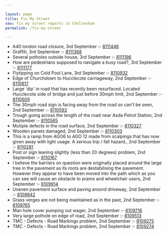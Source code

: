 ```yaml
---

layout: page
title: Fix My Street
seo: fix my street reports in Cheltenham
permalink: /fix-my-street

---
```


<!-- fix_marker starts -->

- A40 london road closure, 3rd September :- [8111446](https://www.fixmystreet.com/report/8111446)
- Graffiti, 3rd September :- [8111368](https://www.fixmystreet.com/report/8111368)
- Several potholes outside house, 3rd September :- [8111196](https://www.fixmystreet.com/report/8111196)
- How are pedestrians supposed to navigate a busy road?, 3rd September :- [8111177](https://www.fixmystreet.com/report/8111177)
- Flytipping on Cold Pool Lane, 3rd September :- [8110932](https://www.fixmystreet.com/report/8110932)
- Edge of Churchdown to Hucclecote carriageway, 2nd September :- [8110617](https://www.fixmystreet.com/report/8110617)
- Large 'dip' in road that has recently been resurfaced. Located Hucclecote side of bridge and just before 30mph limit, 2nd September :- [8110609](https://www.fixmystreet.com/report/8110609)
- The 30mph road sign is facing away from the road so can't be seen, 2nd September :- [8110592](https://www.fixmystreet.com/report/8110592)
- Trough going across the length of the road near Asda Petrol Station, 2nd September :- [8110565](https://www.fixmystreet.com/report/8110565)
- Mutiple defects in the road surface, 2nd September :- [8110327](https://www.fixmystreet.com/report/8110327)
- Wooden panels damaged, 2nd September :- [8110303](https://www.fixmystreet.com/report/8110303)
- This is a ramp from AGO6 to AGO 12 made from scalpings that has now given away with light usage. A serious trip / fall hazard., 2nd September :- [8110281](https://www.fixmystreet.com/report/8110281)
- Post or sign leaning slightly (less than 20 degrees) problem, 2nd September :- [8110167](https://www.fixmystreet.com/report/8110167)
- I believe the barriers on question were originally placed around the large tree in the pavement as its roots are destabilising the pavement. However they appear to have been moved into the path which as you can see will cause an obstacle to prams and wheelchair users, 2nd September :- [8109914](https://www.fixmystreet.com/report/8109914)
- Uneven pavement surface and paving around driveway, 2nd September :- [8109842](https://www.fixmystreet.com/report/8109842)
- Grass verges are not being maintained as in the past, 2nd September :- [8109765](https://www.fixmystreet.com/report/8109765)
- Man hole cover pumping out wager, 2nd September :- [8109716](https://www.fixmystreet.com/report/8109716)
- Very large pothole on edge of road, 2nd September :- [8109513](https://www.fixmystreet.com/report/8109513)
- TMC - Defects - Road Markings problem, 2nd September :- [8109275](https://www.fixmystreet.com/report/8109275)
- TMC - Defects - Road Markings problem, 2nd September :- [8109274](https://www.fixmystreet.com/report/8109274)

<!-- fix_marker ends -->